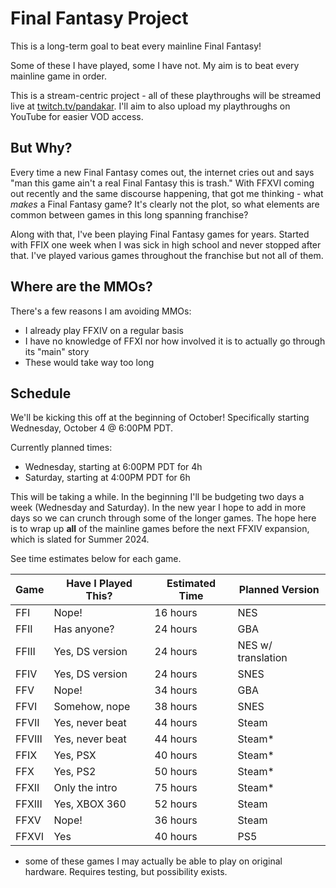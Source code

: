 # Final Fantasy Project

This is a long-term goal to beat every mainline Final Fantasy!

Some of these I have played, some I have not. My aim is to beat every mainline game in order. 

This is a stream-centric project - all of these playthroughs will be streamed live at [twitch.tv/pandakar](https://www.twitch.tv/pandakar). I'll aim to also upload my playthroughs on YouTube for easier VOD access. 

## But Why?

Every time a new Final Fantasy comes out, the internet cries out and says "man this game ain't a real Final Fantasy this is trash." With FFXVI coming out recently and the same discourse happening, that got me thinking - what *makes* a Final Fantasy game? It's clearly not the plot, so what elements are common between games in this long spanning franchise?

Along with that, I've been playing Final Fantasy games for years. Started with FFIX one week when I was sick in high school and never stopped after that. I've played various games throughout the franchise but not all of them. 

## Where are the MMOs?

There's a few reasons I am avoiding MMOs:

- I already play FFXIV on a regular basis
- I have no knowledge of FFXI nor how involved it is to actually go through its "main" story
- These would take way too long

## Schedule

We'll be kicking this off at the beginning of October! Specifically starting Wednesday, October 4 @ 6:00PM PDT.

Currently planned times:

- Wednesday, starting at 6:00PM PDT for 4h
- Saturday, starting at 4:00PM PDT for 6h

This will be taking a while. In the beginning I'll be budgeting two days a week (Wednesday and Saturday). In the new year I hope to add in more days so we can crunch through some of the longer games. The hope here is to wrap up **all** of the mainline games before the next FFXIV expansion, which is slated for Summer 2024.

See time estimates below for each game.

| Game   | Have I Played This? | Estimated Time | Planned Version    | 
|--------|---------------------|----------------|--------------------|
| FFI    | Nope!               | 16 hours       | NES                |
| FFII   | Has anyone?         | 24 hours       | GBA                |
| FFIII  | Yes, DS version     | 24 hours       | NES w/ translation |
| FFIV   | Yes, DS version     | 24 hours       | SNES               |
| FFV    | Nope!               | 34 hours       | GBA                |
| FFVI   | Somehow, nope       | 38 hours       | SNES               |
| FFVII  | Yes, never beat     | 44 hours       | Steam              |
| FFVIII | Yes, never beat     | 44 hours       | Steam*             |
| FFIX   | Yes, PSX            | 40 hours       | Steam*             |
| FFX    | Yes, PS2            | 50 hours       | Steam*             |
| FFXII  | Only the intro      | 75 hours       | Steam*             |
| FFXIII | Yes, XBOX 360       | 52 hours       | Steam              |
| FFXV   | Nope!               | 36 hours       | Steam              |
| FFXVI  | Yes                 | 40 hours       | PS5                |

* some of these games I may actually be able to play on original hardware. Requires testing, but possibility exists.